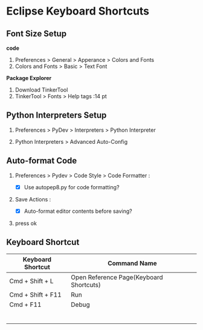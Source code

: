 # Eclipse Keyboard Shortcuts



## Font Size Setup

**code**

1. Preferences > General > Apperance > Colors and Fonts
2. Colors and Fonts > Basic > Text Font


**Package Explorer**

1. Download TinkerTool
2. TinkerTool > Fonts > Help tags :14 pt






## Python Interpreters Setup

1. Preferences > PyDev > Interpreters > Python Interpreter 


2. Python Interpreters > Advanced Auto-Config





## Auto-format Code

1. Preferences > Pydev > Code Style > Code Formatter :

   - [x] Use autopep8.py for code formatting?
2. Save Actions :
   - [x] Auto-format editor contents before saving?


3. press ok





## Keyboard Shortcut

| **Keyboard Shortcut** | **Command Name**                        |
| --------------------- | --------------------------------------- |
| Cmd + Shift + L       | Open Reference Page(Keyboard Shortcuts) |
| Cmd + Shift + F11     | Run                                     |
| Cmd + F11             | Debug                                   |
|                       |                                         |
|                       |                                         |
|                       |                                         |
|                       |                                         |
|                       |                                         |
|                       |                                         |